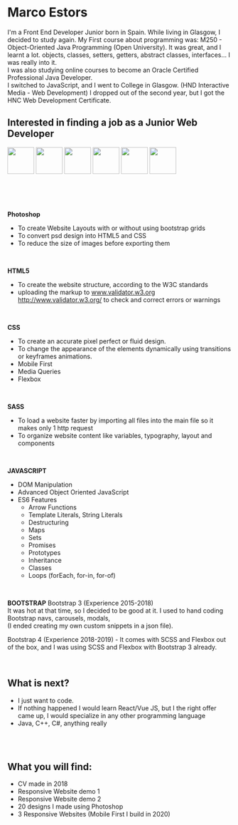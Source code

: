 # Marco Estors
I'm a Front End Developer Junior born in Spain.
While living in Glasgow, I decided to study again. My First course about programming was: M250 - Object-Oriented Java Programming (Open University). It was great, and I learnt a lot. objects, classes, setters, getters, abstract classes, interfaces... I was really into it. <br> I was also studying online courses to become an Oracle Certified Professional Java Developer. <br>
I switched to JavaScript, and I went to College in Glasgow. (HND Interactive Media - Web Development) 
I dropped out of the second year, but I got the HNC Web Development Certificate. 

## Interested in finding a job as a Junior Web Developer

<img src="https://github.com/marcofrontend/icons-/blob/main/PHOTOSHOP---FINAL.png" width="60"/> <img src="https://github.com/marcofrontend/icons-/blob/main/HTML---FINAL.png" width="60"/> <img src="https://github.com/marcofrontend/icons-/blob/main/CSS---FINAL.png" width="60"/> <img src="https://github.com/marcofrontend/icons-/blob/main/SASS---FINAL.png" width="60"/> <img src="https://github.com/marcofrontend/icons-/blob/main/JS---FINAL.png" width="60"/> <img src="https://github.com/marcofrontend/icons-/blob/main/BOOTSTRAP---FINAL.png" width="60" />

<br>
<br>
<br> 

**Photoshop** <br>
* To create Website Layouts with or without using bootstrap grids
* To convert psd design into HTML5 and CSS <br> 
* To reduce the size of images before exporting them <br>

<br> 

**HTML5** <br>
* To create the website structure, according to the W3C standards
* uploading the markup to  www.validator.w3.org http://www.validator.w3.org/ to check and correct errors or warnings 

<br> 

**CSS**
* To create an accurate pixel perfect or fluid design.
* To change the appearance of the elements dynamically using transitions or keyframes animations. 
* Mobile First 
* Media Queries 
* Flexbox

<br> 

**SASS** <br>
* To load a website faster by importing all files into the main file  so it makes only 1 http request 
* To organize website content like variables, typography, layout and components

<br> 

**JAVASCRIPT** <br>
* DOM Manipulation
* Advanced Object Oriented JavaScript
* ES6 Features 
  * Arrow Functions
  * Template Literals, String Literals
  * Destructuring
  * Maps
  * Sets
  * Promises
  * Prototypes
  * Inheritance
  * Classes
  * Loops (forEach, for-in, for-of)
  
<br> 

**BOOTSTRAP**
Bootstrap 3 (Experience 2015-2018)  <br>
It was hot at that time, so I decided to be good at it. I used to hand coding Bootstrap navs, carousels, modals, <br>
(I ended creating my own custom snippets in a json file). <br>

Bootstrap 4 (Experience 2018-2019) - It comes with SCSS and Flexbox out of the box, and I was using SCSS and Flexbox with Bootstrap 3 already. 

<br>

## What is next?
- I just want to code. 
- If nothing happened I would learn React/Vue JS, but I the right offer came up, I would specialize in any other programming language
- Java, C++, C#, anything really

<br>
<br>

## What you will find:
- CV made in 2018
- Responsive Website demo 1
- Responsive Website demo 2
- 20 designs I made using Photoshop
- 3 Responsive Websites (Mobile First I build in 2020)








